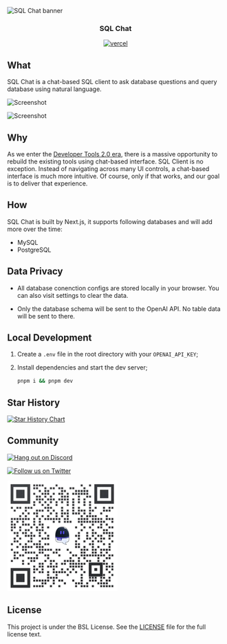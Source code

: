 ![SQL Chat banner](https://raw.githubusercontent.com/bytebase/sqlchat/main/public/banner.webp)

<div align="center">
  <h3>SQL Chat</h3>
  <a href="https://vercel.com/new/clone?repository-url=https%3A%2F%2Fgithub.com%2Fbytebase%2Fsqlchat&env=OPENAI_API_KEY"><img src="https://img.shields.io/badge/deploy%20on-Vercel-brightgreen.svg?style=for-the-badge&logo=vercel" alt="vercel"></a>
</div>

## What

SQL Chat is a chat-based SQL client to ask database questions and query database using natural language.

![Screenshot](https://raw.githubusercontent.com/bytebase/sqlchat/main/public/screenshot1.webp)

![Screenshot](https://raw.githubusercontent.com/bytebase/sqlchat/main/public/screenshot2.webp)

## Why

As we enter the [Developer Tools 2.0 era](https://www.sequoiacap.com/article/ai-powered-developer-tools/),
there is a massive opportunity to rebuild the existing tools using chat-based interface. SQL Client
is no exception. Instead of navigating across many UI controls, a chat-based interface is much
more intuitive. Of course, only if that works, and our goal is to deliver that experience.

## How

SQL Chat is built by Next.js, it supports following databases and will add more over the time:

- MySQL
- PostgreSQL

## Data Privacy

- All database conenction configs are stored locally in your browser. You can also visit settings to
  clear the data.

- Only the database schema will be sent to the OpenAI API. No table data will be sent to there.

## Local Development

1. Create a `.env` file in the root directory with your `OPENAI_API_KEY`;

2. Install dependencies and start the dev server;

   ```bash
   pnpm i && pnpm dev
   ```

## Star History

[![Star History Chart](https://api.star-history.com/svg?repos=bytebase/sqlchat&type=Date)](https://star-history.com/#bytebase/sqlchat&Date)

## Community

[![Hang out on Discord](https://img.shields.io/badge/%20-Hang%20out%20on%20Discord-5865F2?style=for-the-badge&logo=discord&labelColor=EEEEEE)](https://discord.gg/6R3qb32h)

[![Follow us on Twitter](https://img.shields.io/badge/Follow%20us%20on%20Twitter-1DA1F2?style=for-the-badge&logo=twitter&labelColor=EEEEEE)](https://twitter.com/Bytebase)

<img width="256" src="https://raw.githubusercontent.com/bytebase/sqlchat/main/public/wechat-qrcode.webp" alt="sqlchat">

## License

This project is under the BSL License. See the [LICENSE](LICENSE) file for the full license text.
